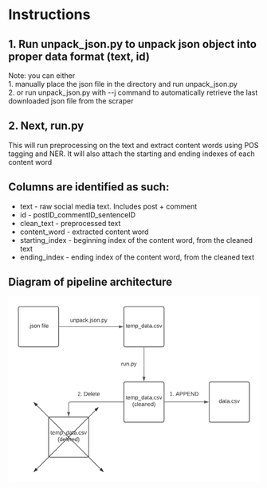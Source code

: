 # Instructions

## 1. Run unpack_json.py to unpack json object into proper data format (text, id)

Note: you can either <br>
        1. manually place the json file in the directory and run unpack_json.py <br>
        2. or run unpack_json.py with --j command to automatically retrieve the last
        downloaded json file from the scraper


## 2. Next, run.py

This will run preprocessing on the text and extract content words using POS tagging and NER. 
It will also attach the starting and ending indexes of each content word



## Columns are identified as such:

* text - raw social media text. Includes post + comment
* id - postID_commentID_sentenceID 
* clean_text - preprocessed text
* content_word - extracted content word
* starting_index - beginning index of the content word, from the cleaned text
* ending_index - ending index of the content word, from the cleaned text

## Diagram of pipeline architecture 
![GitHub Logo](diagrams/pipeline_high.png)

